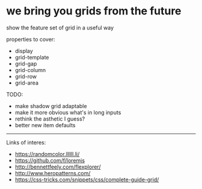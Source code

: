 we bring you grids from the future
=========================

show the feature set of grid in a useful way

properties to cover:

* display
* grid-template
* grid-gap
* grid-column
* grid-row
* grid-area

TODO:

* make shadow grid adaptable
* make it more obvious what's in long inputs
* rethink the asthetic I guess?
* better new item defaults

---
Links of interes:
* https://randomcolor.llllll.li/
* https://github.com/f/loremjs
* http://bennettfeely.com/flexplorer/
* http://www.heropatterns.com/
* https://css-tricks.com/snippets/css/complete-guide-grid/